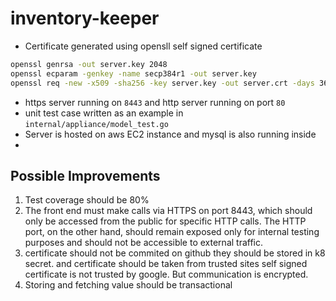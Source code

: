 # inventory-keeper
- Certificate generated using opensll self signed certificate
```bash
openssl genrsa -out server.key 2048
openssl ecparam -genkey -name secp384r1 -out server.key
openssl req -new -x509 -sha256 -key server.key -out server.crt -days 3650
```
- https server running on `8443` and http server running on port `80`
- unit test case written as an example in `internal/appliance/model_test.go`
- Server is hosted on aws EC2 instance and mysql is also running inside
- 

## Possible Improvements
1. Test coverage should be 80%
2. The front end must make calls via HTTPS on port 8443, which should only be accessed from the public for specific HTTP calls. The HTTP port, on the other hand, should remain exposed only for internal testing purposes and should not be accessible to external traffic.
3. certificate should not be commited on github they should be stored in k8 secret. and certificate should be taken from trusted sites self signed certificate is not trusted by google. But communication is encrypted.
4. Storing and fetching value should be transactional